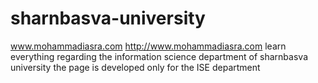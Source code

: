 # sharnbasva-university
www.mohammadiasra.com
http://www.mohammadiasra.com
learn everything regarding the information science department of sharnbasva university
the page is developed only for the ISE department 
